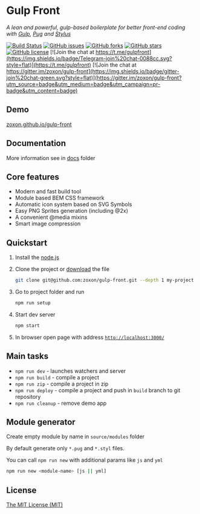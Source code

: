 # Gulp Front

_A lean and powerful, gulp-based boilerplate for better front-end coding with [Gulp](http://gulpjs.com/), [Pug](https://pugjs.org/) and [Stylus](http://stylus-lang.com/)_

[![Build Status](https://travis-ci.org/zoxon/gulp-front.svg?branch=master)](https://travis-ci.org/zoxon/gulp-front/builds)
[![GitHub issues](https://img.shields.io/github/issues/zoxon/gulp-front.svg?style=flat)](https://github.com/zoxon/gulp-front/issues)
[![GitHub forks](https://img.shields.io/github/forks/zoxon/gulp-front.svg?style=flat)](https://github.com/zoxon/gulp-front/network)
[![GitHub stars](https://img.shields.io/github/stars/zoxon/gulp-front.svg?style=flat)](https://github.com/zoxon/gulp-front/stargazers)
[![GitHub license](https://img.shields.io/badge/license-MIT-blue.svg?style=flat)](https://github.com/zoxon/gulp-front/blob/master/LICENSE)
[![Join the chat at https://t.me/gulpfront](https://img.shields.io/badge/Telegram-join%20chat-0088cc.svg?style=flat)](https://t.me/gulpfront)
[![Join the chat at https://gitter.im/zoxon/gulp-front](https://img.shields.io/badge/gitter-join%20chat-green.svg?style=flat)](https://gitter.im/zoxon/gulp-front?utm_source=badge&utm_medium=badge&utm_campaign=pr-badge&utm_content=badge)

## Demo

[zoxon.github.io/gulp-front](http://zoxon.github.io/gulp-front/)

## Documentation

More information see in [docs](docs/README.md) folder

## Core features

- Modern and fast build tool
- Module based BEM CSS framework
- Automatic icon system based on SVG Symbols
- Easy PNG Sprites generation (including @2x)
- A convenient @media mixins
- Smart image compression

## Quickstart

1.  Install the [node.js](https://nodejs.org)
2.  Clone the project or [download](https://github.com/zoxon/gulp-front/archive/master.zip) the file

    ```sh
    git clone git@github.com:zoxon/gulp-front.git --depth 1 my-project
    ```

3.  Go to project folder and run

    ```bash
    npm run setup
    ```

4.  Start dev server

    ```bash
    npm start
    ```

5.  In browser open page with address [`http://localhost:3000/`](http://localhost:3000/)

## Main tasks

- `npm run dev` - launches watchers and server
- `npm run build` - compile a project
- `npm run zip` - compile a project in zip
- `npm run deploy` - compile a project and push in `build` branch to git repository
- `npm run cleanup` - remove demo app

## Module generator

Create empty module by name in `source/modules` folder

By default generate only `*.pug` and `*.styl` files.

You can call `npm run new` with additional params like `js` and `yml`

```sh
npm run new <module-name> [js || yml]
```

## License

[The MIT License (MIT)](LICENSE)
